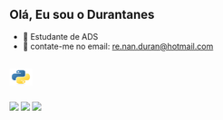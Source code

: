 ## Olá, Eu sou o Durantanes


- 🌱 Estudante de ADS
- 💬 contate-me no email: re.nan.duran@hotmail.com

<div style="display: inline_block"><br>
  <img align="center" alt="Rafa-Python" height="30" width="40" src="https://raw.githubusercontent.com/devicons/devicon/master/icons/python/python-original.svg">
   <link rel="stylesheet" type='text/css' href="https://cdn.jsdelivr.net/gh/devicons/devicon@latest/devicon.min.css" />
</div>

##
<div> 
  <div> 
  <a href="https://www.instagram.com/durantanes/" target="_blank"><img src="https://img.shields.io/badge/-Instagram-%23E4405F?style=for-the-badge&logo=instagram&logoColor=white" target="_blank"></a>
  <a href = "renandurantanes@gmail.com"><img src="https://img.shields.io/badge/-Gmail-%23333?style=for-the-badge&logo=gmail&logoColor=white" target="_blank"></a>
  <a href="https://www.linkedin.com/in/rafaella-ballerini-45875016a" target="_blank"><img src="https://img.shields.io/badge/-LinkedIn-%230077B5?style=for-the-badge&logo=linkedin&logoColor=white" target="_blank"></a> 
  
</div>

